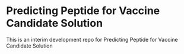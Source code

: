 # Predicting Peptide for Vaccine Candidate Solution

This is an interim development repo for Predicting Peptide for Vaccine Candidate Solution
